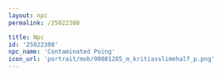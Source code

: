 ```yaml
---
layout: npc
permalink: /25022308

title: Npc
id: '25022308'
npc_name: 'Contaminated Poing'
icon_url: 'portrait/mob/90001285_m_kritiasslimehalf_p.png'
---
```

